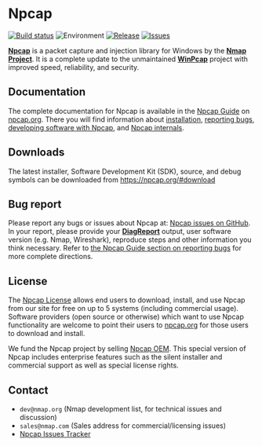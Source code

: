 Npcap
==========

[![Build status](https://ci.appveyor.com/api/projects/status/01yoks5rn14wgny2?svg=true)](https://ci.appveyor.com/project/hsluoyz/npcap)
![Environment](https://img.shields.io/badge/Windows-7,%208,%208.1,%2010-brightgreen.svg)
[![Release](https://img.shields.io/github/release/nmap/npcap.svg)](https://npcap.org/#download)
[![Issues](https://img.shields.io/github/issues/nmap/npcap.svg)](https://github.com/nmap/npcap/issues)

[**Npcap**](https://npcap.org) is a packet capture and injection library for
Windows by the [**Nmap Project**](https://nmap.org). It is a complete update to
the unmaintained [**WinPcap**](http://www.winpcap.org/) project with improved
speed, reliability, and security.

## Documentation

The complete documentation for Npcap is available in the [Npcap
Guide](https://npcap.org/guide/) on [npcap.org](https://npcap.org/). There you
will find information about
[installation](https://npcap.org/guide/npcap-users-guide.html#npcap-installation),
[reporting
bugs](https://npcap.org/guide/npcap-users-guide.html#npcap-issues),
[developing software with
Npcap](https://npcap.org/guide/npcap-devguide.html), and [Npcap
internals](https://npcap.org/guide/npcap-internals.html).

## Downloads

The latest installer, Software Development Kit (SDK), source, and debug symbols
can be downloaded from https://npcap.org/#download

## Bug report

Please report any bugs or issues about Npcap at: [Npcap issues on
GitHub](https://github.com/nmap/npcap/issues). In your report, please provide
your
[**DiagReport**](https://npcap.org/guide/npcap-users-guide.html#npcap-issues-diagreport)
output, user software version (e.g. Nmap, Wireshark), reproduce steps and other
information you think necessary. Refer to [the Npcap Guide section on reporting
bugs](https://npcap.org/guide/npcap-users-guide.html#npcap-issues) for more
complete directions.

## License

The [Npcap License](https://github.com/nmap/npcap/blob/master/LICENSE) allows
end users to download, install, and use Npcap from our site for free on up to 5
systems (including commercial usage). Software providers (open source or
otherwise) which want to use Npcap functionality are welcome to point their
users to [npcap.org](https://npcap.org/) for those users to download and install.

We fund the Npcap project by selling [Npcap OEM](https://npcap.org/oem/). This
special version of Npcap includes enterprise features such as the silent
installer and commercial support as well as special license rights.


## Contact

* ``dev@nmap.org`` (Nmap development list, for technical issues and discussion)
* ``sales@nmap.com`` (Sales address for commercial/licensing issues)
* [Npcap Issues Tracker](https://github.com/nmap/npcap/issues/)
